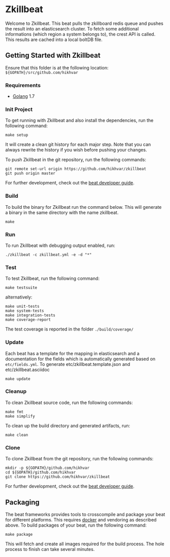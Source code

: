 # Zkillbeat

Welcome to Zkillbeat. This beat pulls the zkillboard redis queue and pushes the result into
an elasticsearch cluster. To fetch some additional informations (which region a system belongs to), 
the crest API is called. This results are cached into a local boltDB file.



## Getting Started with Zkillbeat

Ensure that this folder is at the following location:
`${GOPATH}/src/github.com/hikhvar`

### Requirements

* [Golang](https://golang.org/dl/) 1.7

### Init Project
To get running with Zkillbeat and also install the
dependencies, run the following command:

```
make setup
```

It will create a clean git history for each major step. Note that you can always rewrite the history if you wish before pushing your changes.

To push Zkillbeat in the git repository, run the following commands:

```
git remote set-url origin https://github.com/hikhvar/zkillbeat
git push origin master
```

For further development, check out the [beat developer guide](https://www.elastic.co/guide/en/beats/libbeat/current/new-beat.html).

### Build

To build the binary for Zkillbeat run the command below. This will generate a binary
in the same directory with the name zkillbeat.

```
make
```


### Run

To run Zkillbeat with debugging output enabled, run:

```
./zkillbeat -c zkillbeat.yml -e -d "*"
```


### Test

To test Zkillbeat, run the following command:

```
make testsuite
```

alternatively:
```
make unit-tests
make system-tests
make integration-tests
make coverage-report
```

The test coverage is reported in the folder `./build/coverage/`

### Update

Each beat has a template for the mapping in elasticsearch and a documentation for the fields
which is automatically generated based on `etc/fields.yml`.
To generate etc/zkillbeat.template.json and etc/zkillbeat.asciidoc

```
make update
```


### Cleanup

To clean  Zkillbeat source code, run the following commands:

```
make fmt
make simplify
```

To clean up the build directory and generated artifacts, run:

```
make clean
```


### Clone

To clone Zkillbeat from the git repository, run the following commands:

```
mkdir -p ${GOPATH}/github.com/hikhvar
cd ${GOPATH}/github.com/hikhvar
git clone https://github.com/hikhvar/zkillbeat
```


For further development, check out the [beat developer guide](https://www.elastic.co/guide/en/beats/libbeat/current/new-beat.html).


## Packaging

The beat frameworks provides tools to crosscompile and package your beat for different platforms. This requires [docker](https://www.docker.com/) and vendoring as described above. To build packages of your beat, run the following command:

```
make package
```

This will fetch and create all images required for the build process. The hole process to finish can take several minutes.
